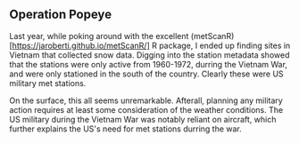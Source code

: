 ## Operation Popeye

Last year, while poking around with the excellent (metScanR)[https://jaroberti.github.io/metScanR/] R package, I ended up finding sites in Vietnam that collected snow data. Digging into the station metadata showed that the stations were only active from 1960-1972, durring the Vietnam War, and were only stationed in the south of the country. Clearly these were US military met stations.



On the surface, this all seems unremarkable. Afterall, planning any military action requires at least some consideration of the weather conditions. The US military during the Vietnam War was notably reliant on aircraft, which further explains the US's need for met stations durring the war. 

